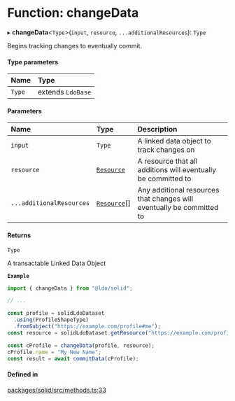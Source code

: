 # Function: changeData

▸ **changeData**\<`Type`\>(`input`, `resource`, `...additionalResources`): `Type`

Begins tracking changes to eventually commit.

#### Type parameters

| Name | Type |
| :------ | :------ |
| `Type` | extends `LdoBase` |

#### Parameters

| Name | Type | Description |
| :------ | :------ | :------ |
| `input` | `Type` | A linked data object to track changes on |
| `resource` | [`Resource`](../classes/Resource.md) | A resource that all additions will eventually be committed to |
| `...additionalResources` | [`Resource`](../classes/Resource.md)[] | Any additional resources that changes will eventually be committed to |

#### Returns

`Type`

A transactable Linked Data Object

**`Example`**

```typescript
import { changeData } from "@ldo/solid";

// ...

const profile = solidLdoDataset
  .using(ProfileShapeType)
  .fromSubject("https://example.com/profile#me");
const resource = solidLdoDataset.getResource("https://example.com/profile");

const cProfile = changeData(profile, resource);
cProfile.name = "My New Name";
const result = await commitData(cProfile);
```

#### Defined in

[packages/solid/src/methods.ts:33](https://github.com/o-development/ldo/blob/c70613a/packages/solid/src/methods.ts#L33)
